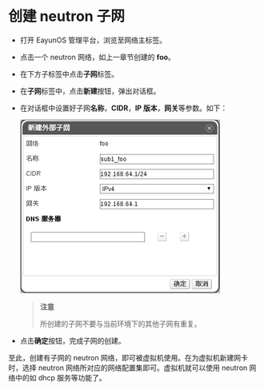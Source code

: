 # 创建 neutron 子网

* 打开 EayunOS 管理平台，浏览至网络主标签。
* 点击一个 neutron 网络，如上一章节创建的 **foo**。
* 在下方子标签中点击**子网**标签。
* 在**子网**标签中，点击**新建**按钮，弹出对话框。
* 在对话框中设置好子网**名称**，**CIDR**，**IP 版本**，**网关**等参数。如下：

  ![](../images/neutron_subnet_create.png)

  > **注意**
  >
  > 所创建的子网不要与当前环境下的其他子网有重复。

* 点击**确定**按钮，完成子网的创建。

至此，创建有子网的 neutron 网络，即可被虚拟机使用。在为虚拟机新建网卡时，选择 neutron 网络所对应的网络配置集即可。虚拟机就可以使用 neutron 网络中的如 dhcp 服务等功能了。

